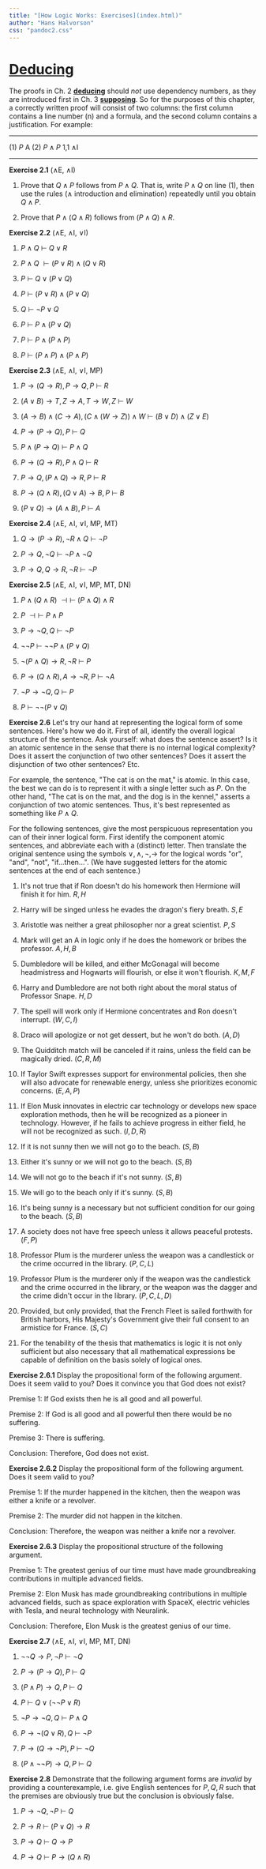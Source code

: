 ```yaml
---
title: "[How Logic Works: Exercises](index.html)"
author: "Hans Halvorson"
css: "pandoc2.css"
---
```


# [Deducing](deducing.html)

The proofs in Ch. 2 [**deducing**](deducing.html) should *not* use
dependency numbers, as they are introduced first in Ch. 3
[**supposing**](supposing.html). So for the purposes of this chapter,
a correctly written proof will consist of two columns: the first
column contains a line number (n) and a formula, and the second column
contains a justification. For example:

-----------------   ---------  -----------------
(1) $P$                           A
(2) $P\wedge P$                   1,1 $\wedge$I
-----------------   ---------  -----------------


**Exercise 2.1** ($\wedge$E, $\wedge$I)

1.  Prove that $Q\wedge P$ follows from $P\wedge Q$. That is, write
    $P\wedge Q$ on line $(1)$, then use the rules ($\wedge$
    introduction and elimination) repeatedly until you obtain $Q\wedge
    P$.

2.  Prove that $P\wedge (Q\wedge R)$ follows from $(P\wedge Q)\wedge R$.


**Exercise 2.2** ($\wedge$E, $\wedge$I, $\vee$I)

1.  $P\wedge Q\:\vdash\:Q\vee R$

2.  $P\wedge Q\:\vdash (P\vee R)\wedge (Q\vee R)$

3.  $P\:\vdash\:Q\vee (P\vee Q)$

4.  $P\:\vdash\: (P\vee R)\wedge (P\vee Q)$

5. $Q\:\vdash\: \neg P\vee Q$

6. $P\:\vdash\: P\wedge (P\vee Q)$

7. $P\:\vdash\: P\wedge (P\wedge P)$

8. $P\:\vdash\: (P\wedge P)\wedge (P\wedge P)$



**Exercise 2.3** ($\wedge$E, $\wedge$I, $\vee$I, MP)
  
1. $P\to (Q\to R),\,P\to Q,\,P\:\vdash\: R$

2. $(A\vee B)\to T,\,Z\to A,\,T\to W,\,Z\:\vdash\:W$ 

3. $(A\to B)\wedge (C\to A),\,(C\wedge (W\to Z))\wedge
  W\:\vdash\:(B\vee D)\wedge (Z\vee E)$
  
4. $P\to (P\to Q),\,P\:\vdash\: Q$

5. $P\wedge (P\to Q)\:\vdash\: P\wedge Q$

6. $P\to (Q\to R),P\wedge Q\:\vdash\: R$

7. $P\to Q,(P\wedge Q)\to R,P\: \vdash\: R$

8. $P\to (Q\wedge R),(Q\vee A)\to B,P \:\vdash \: B$

9. $(P\vee Q)\to (A\wedge B),P \:\vdash \: A$


**Exercise 2.4** ($\wedge$E, $\wedge$I, $\vee$I, MP, MT)

1. $Q\to (P\to R),\neg R\wedge Q\:\vdash\: \neg P$

2. $P\to Q,\neg Q\:\vdash\: \neg P\wedge \neg Q$

3. $P\to Q,Q\to R,\neg R\:\vdash\: \neg P$




**Exercise 2.5** ($\wedge$E, $\wedge$I, $\vee$I, MP, MT, DN)

1. $P\wedge (Q\wedge R)\:\dashv\vdash\: (P\wedge Q)\wedge R$ 

2. $P\:\dashv\vdash\: P\wedge P$

3. $P\to \neg Q,Q\: \vdash \: \neg P$

4. $\neg \neg P\: \vdash \: \neg \neg P\wedge (P\vee Q)$

5. $\neg (P\wedge Q)\to R,\neg R\:\vdash \: P$

6. $P\to (Q\wedge R),A\to \neg R,P\:\vdash\: \neg A$

7. $\neg P\to\neg Q,Q\:\vdash \: P$

8. $P\:\vdash \: \neg \neg (P\vee Q)$



<!--- Pospesel and Marans have many translation problems http://humbox.edshare.ac.uk/id/eprint/5509 -->

**Exercise 2.6** Let's try our hand at representing the logical form
of some sentences. Here's how we do it. First of all, identify the
overall logical structure of the sentence. Ask yourself: what does the
sentence assert? Is it an atomic sentence in the sense that there is
no internal logical complexity?  Does it assert the conjunction of two
other sentences? Does it assert the disjunction of two other
sentences? Etc.

For example, the sentence, "The cat is on the mat," is atomic. In this
case, the best we can do is to represent it with a single letter such
as $P$. On the other hand, "The cat is on the mat, and the dog is in
the kennel," asserts a conjunction of two atomic sentences. Thus, it's
best represented as something like $P\wedge Q$.

For the following sentences, give the most perspicuous representation
you can of their inner logical form. First identify the component
atomic sentences, and abbreviate each with a (distinct) letter. Then
translate the original sentence using the symbols $\vee ,\wedge ,\neg
,\to$ for the logical words "or", "and", "not", "if...then...". (We
have suggested letters for the atomic sentences at the end of each
sentence.)

1.  It's not true that if Ron doesn't do his homework then Hermione will
    finish it for him. $R,H$

2.  Harry will be singed unless he evades the dragon's fiery breath.
    $S,E$

3.  Aristotle was neither a great philosopher nor a great scientist.
    $P,S$

4.  Mark will get an A in logic only if he does the homework or bribes
    the professor. $A,H,B$

5.  Dumbledore will be killed, and either McGonagal will become
    headmistress and Hogwarts will flourish, or else it won't flourish.
    $K,M,F$

6.  Harry and Dumbledore are not both right about the moral status of
    Professor Snape. $H,D$
	
7. The spell will work only if Hermione concentrates and Ron doesn't
   interrupt. ($W,C,I$)
   
8. Draco will apologize or not get dessert, but he won't do
   both. ($A,D$)
   
9. The Quidditch match will be canceled if it rains, unless the field
   can be magically dried. ($C,R,M$)
   
10. If Taylor Swift expresses support for environmental policies, then
    she will also advocate for renewable energy, unless she
    prioritizes economic concerns. ($E,A,P$)
	
11. If Elon Musk innovates in electric car technology or develops new
    space exploration methods, then he will be recognized as a pioneer
    in technology. However, if he fails to achieve progress in either
    field, he will not be recognized as such. ($I,D,R$)
	
12. If it is not sunny then we will not go to the beach. ($S,B$)

13. Either it's sunny or we will not go to the beach. ($S,B$)

14. We will not go to the beach if it's not sunny. ($S,B$)

15. We will go to the beach only if it's sunny. ($S,B$)

16. It's being sunny is a necessary but not sufficient condition for
    our going to the beach. ($S,B$)
	
17. A society does not have free speech unless it allows peaceful
    protests. ($F,P$)
	
18. Professor Plum is the murderer unless the weapon was a candlestick
    or the crime occurred in the library. ($P,C,L$)
	
19. Professor Plum is the murderer only if the weapon was the
    candlestick and the crime occurred in the library, or the weapon
    was the dagger and the crime didn't occur in the
    library. ($P,C,L,D$)
	
20. Provided, but only provided, that the French Fleet is sailed
    forthwith for British harbors, His Majesty's Government give their
    full consent to an armistice for France. ($S,C$)
	
21. For the tenability of the thesis that mathematics is logic it is
    not only sufficient but also necessary that all mathematical
    expressions be capable of definition on the basis solely of
    logical ones.
	
	
	
**Exercise 2.6.1** Display the propositional form of the following
argument. Does it seem valid to you? Does it convince you that God
does not exist? 	
	
Premise 1: If God exists then he is all good and all powerful. 

Premise 2: If God is all good and all powerful then there would be no
suffering.

Premise 3: There is suffering. 

Conclusion: Therefore, God does not exist.


**Exercise 2.6.2** Display the propositional form of the following
argument. Does it seem valid to you?

Premise 1: If the murder happened in the kitchen, then the weapon was
either a knife or a revolver.

Premise 2: The murder did not happen in the kitchen.

Conclusion: Therefore, the weapon was neither a knife nor a revolver.
	
	
**Exercise 2.6.3** Display the propositional structure of the
following argument.

Premise 1: The greatest genius of our time must have made
groundbreaking contributions in multiple advanced fields.

Premise 2: Elon Musk has made groundbreaking contributions in multiple
advanced fields, such as space exploration with SpaceX, electric
vehicles with Tesla, and neural technology with Neuralink.

Conclusion: Therefore, Elon Musk is the greatest genius of our time.


**Exercise 2.7** ($\wedge$E, $\wedge$I, $\vee$I, MP, MT, DN)

1. $\neg \neg Q\to P,\,\neg P\:\vdash\:\neg Q$

2. $P\to (P\to Q),\,P\:\vdash\: Q$

3. $(P\wedge P)\to Q,\, P\:\vdash\: Q$

4. $P\:\vdash\: Q\vee (\neg\neg P\vee R)$

5. $\neg P\to \neg Q,Q\:\vdash\: P\wedge Q$

6. $P\to \neg (Q\vee R),Q\:\vdash \: \neg P$

7. $P\to (Q\to \neg P),P\:\vdash\: \neg Q$

8. $(P\wedge \neg\neg P)\to Q,\, P\:\vdash\: Q$




**Exercise 2.8** Demonstrate that the following argument forms are
*invalid* by providing a counterexample, i.e. give English sentences
for $P,Q,R$ such that the premises are obviously true but the
conclusion is obviously false.

1.  $P\to \neg Q,\neg P \: \vdash \: Q$

2.  $P\to R\:\vdash \: (P\vee Q)\to R$

3. $P\to Q\:\vdash \: Q\to P$

4. $P\to Q\: \vdash \: P\to (Q\wedge R)$
